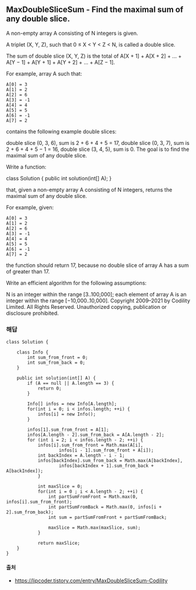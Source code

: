 ## MaxDoubleSliceSum - Find the maximal sum of any double slice.
A non-empty array A consisting of N integers is given.

A triplet (X, Y, Z), such that 0 ≤ X < Y < Z < N, is called a double slice.

The sum of double slice (X, Y, Z) is the total of A[X + 1] + A[X + 2] + ... + A[Y − 1] + A[Y + 1] + A[Y + 2] + ... + A[Z − 1].

For example, array A such that:

    A[0] = 3
    A[1] = 2
    A[2] = 6
    A[3] = -1
    A[4] = 4
    A[5] = 5
    A[6] = -1
    A[7] = 2
contains the following example double slices:

double slice (0, 3, 6), sum is 2 + 6 + 4 + 5 = 17,
double slice (0, 3, 7), sum is 2 + 6 + 4 + 5 − 1 = 16,
double slice (3, 4, 5), sum is 0.
The goal is to find the maximal sum of any double slice.

Write a function:

class Solution { public int solution(int[] A); }

that, given a non-empty array A consisting of N integers, returns the maximal sum of any double slice.

For example, given:

    A[0] = 3
    A[1] = 2
    A[2] = 6
    A[3] = -1
    A[4] = 4
    A[5] = 5
    A[6] = -1
    A[7] = 2
the function should return 17, because no double slice of array A has a sum of greater than 17.

Write an efficient algorithm for the following assumptions:

N is an integer within the range [3..100,000];
each element of array A is an integer within the range [−10,000..10,000].
Copyright 2009–2021 by Codility Limited. All Rights Reserved. Unauthorized copying, publication or disclosure prohibited.
### 해답
~~~
class Solution {

    class Info { 
        int sum_from_front = 0; 
        int sum_from_back = 0; 
    } 

    public int solution(int[] A) { 
        if (A == null || A.length == 3) { 
            return 0; 
        } 
        
        Info[] infos = new Info[A.length]; 
        for(int i = 0; i < infos.length; ++i) { 
            infos[i] = new Info(); 
        } 
        
        infos[1].sum_from_front = A[1]; 
        infos[A.length - 2].sum_from_back = A[A.length - 2]; 
        for (int i = 2; i < infos.length - 2; ++i) { 
            infos[i].sum_from_front = Math.max(A[i], 
                    infos[i - 1].sum_from_front + A[i]); 
            int backIndex = A.length - i - 1; 
            infos[backIndex].sum_from_back = Math.max(A[backIndex], 
                    infos[backIndex + 1].sum_from_back + A[backIndex]); 
            } 
            
            int maxSlice = 0; 
            for(int i = 0 ; i < A.length - 2; ++i) { 
                int partSumFromFront = Math.max(0, infos[i].sum_from_front); 
                int partSumFromBack = Math.max(0, infos[i + 2].sum_from_back);               
                int sum = partSumFromFront + partSumFromBack; 
                
                maxSlice = Math.max(maxSlice, sum); 
            } 
            
            return maxSlice; 
    } 
}
~~~
#### 출처
- https://lipcoder.tistory.com/entry/MaxDoubleSliceSum-Codility